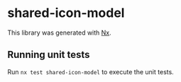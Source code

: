 # shared-icon-model

This library was generated with [Nx](https://nx.dev).

## Running unit tests

Run `nx test shared-icon-model` to execute the unit tests.
